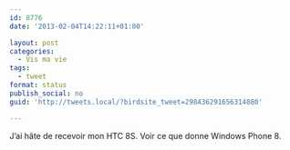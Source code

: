 ```yaml
---
id: 8776
date: '2013-02-04T14:22:11+01:00'

layout: post
categories:
  - Vis ma vie
tags:
  - tweet
format: status
publish_social: no
guid: 'http://tweets.local/?birdsite_tweet=298436291656314880'

---
```


J’ai hâte de recevoir mon HTC 8S. Voir ce que donne Windows Phone 8.